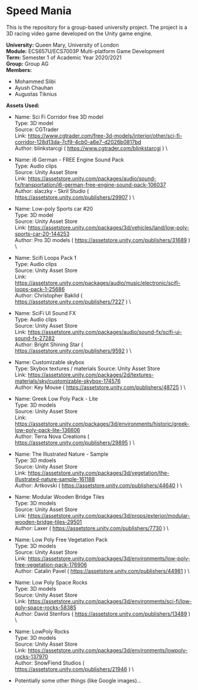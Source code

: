 # Speed Mania

This is the repository for a group-based university project. The project is a 3D racing video game developed on the Unity game engine.

**University:** Queen Mary, University of London \
**Module:** ECS657U/ECS7003P Multi-platform Game Development \
**Term:** Semester 1 of Academic Year 2020/2021 \
**Group:** Group AG \
**Members:**
- Mohammed Slibi
- Ayush Chauhan
- Augustas Tiknius

**Assets Used:**
- Name: Sci Fi Corridor free 3D model \
  Type: 3D model \
  Source: CGTrader \
  Link: https://www.cgtrader.com/free-3d-models/interior/other/sci-fi-corridor-128d13da-7cf9-4cb0-a6e7-d2026b0817bd \
  Author: blinkstarcgi ( https://www.cgtrader.com/blinkstarcgi ) \
  
- Name: i6 German - FREE Engine Sound Pack \
  Type: Audio clips \
  Source: Unity Asset Store \
  Link: https://assetstore.unity.com/packages/audio/sound-fx/transportation/i6-german-free-engine-sound-pack-106037 \
  Author: slaczky - Skril Studio ( https://assetstore.unity.com/publishers/29907 ) \
  
- Name: Low-poly Sports car #20 \
  Type: 3D model \
  Source: Unity Asset Store \
  Link: https://assetstore.unity.com/packages/3d/vehicles/land/low-poly-sports-car-20-144253 \
  Author: Pro 3D models ( https://assetstore.unity.com/publishers/31689 ) \
  
- Name: Scifi Loops Pack 1 \
  Type: Audio clips \
  Source: Unity Asset Store \
  Link: https://assetstore.unity.com/packages/audio/music/electronic/scifi-loops-pack-1-25686 \
  Author: Christopher Baklid ( https://assetstore.unity.com/publishers/7227 ) \
  
- Name: SciFi UI Sound FX \
  Type: Audio clips \
  Source: Unity Asset Store \
  Link: https://assetstore.unity.com/packages/audio/sound-fx/scifi-ui-sound-fx-27282 \
  Author: Bright Shining Star ( https://assetstore.unity.com/publishers/9592 ) \
  
- Name: Customizable skybox \
  Type: Skybox textures / materials
  Source: Unity Asset Store \
  Link: https://assetstore.unity.com/packages/2d/textures-materials/sky/customizable-skybox-174576 \
  Author: Key Mouse ( https://assetstore.unity.com/publishers/48725 ) \
  
- Name: Greek Low Poly Pack - Lite \
  Type: 3D models \
  Source: Unity Asset Store \
  Link: https://assetstore.unity.com/packages/3d/environments/historic/greek-low-poly-pack-lite-136606 \
  Author: Terra Nova Creations ( https://assetstore.unity.com/publishers/29895 ) \
  
- Name: The Illustrated Nature - Sample \
  Type: 3D mdoels \
  Source: Unity Asset Store \
  Link: https://assetstore.unity.com/packages/3d/vegetation/the-illustrated-nature-sample-161188 \
  Author: Artkovski ( https://assetstore.unity.com/publishers/44640 ) \
  
- Name: Modular Wooden Bridge Tiles \
  Type: 3D models \
  Source: Unity Asset Store \
  Link: https://assetstore.unity.com/packages/3d/props/exterior/modular-wooden-bridge-tiles-29501 \
  Author: Laxer ( https://assetstore.unity.com/publishers/7730 ) \
  
- Name: Low Poly Free Vegetation Pack \
  Type: 3D models \
  Source: Unity Asset Store \
  Link: https://assetstore.unity.com/packages/3d/environments/low-poly-free-vegetation-pack-176906 \
  Author: Catalin Pavel ( https://assetstore.unity.com/publishers/44981 ) \
  
- Name: Low Poly Space Rocks \
  Type: 3D models \
  Source: Unity Asset Store \
  Link: https://assetstore.unity.com/packages/3d/environments/sci-fi/low-poly-space-rocks-58385 \
  Author: David Stenfors ( https://assetstore.unity.com/publishers/13489 ) \
  
- Name: LowPoly Rocks \
  Type: 3D models \
  Source: Unity Asset Store \
  Link: https://assetstore.unity.com/packages/3d/environments/lowpoly-rocks-137970 \
  Author: SnowFiend Studios ( https://assetstore.unity.com/publishers/21946 ) \
  
- Potentially some other things (like Google images)...
